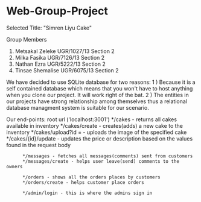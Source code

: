 # Web-Group-Project

Selected Title: "Simren Liyu Cake"

Group Members
1. Metsakal Zeleke  UGR/1027/13  Section 2
2. Milka Fasika UGR/7126/13 Section 2
3. Nathan Ezra UGR/5222/13 Section 2
4. Tinsae Shemalise UGR/6075/13 Section 2


We have decided to use SQLite database for two reasons:
              1 ) Because it is a self contained database which means that you won't have to host anything when you clone our project. It will work right of the bat.                   2 ) The entities in our projects have strong relationship among themselves thus a relational database managment system is suitable for our scenario.

Our end-points: root url ('localhost:3001')
          */cakes - returns all cakes available in inventory
          */cakes/create - creates(adds) a new cake to the inventory
          */cakes/upload?id = <id> - uploads the image of the specified cake
          */cakes/{id}/update - updates the price or description based on the values found in the request body
          
          */messages - fetches all messages(comments) sent from customers
          */messages/create - helps user leave(send) comments to the owners
          
          */orders - shows all the orders places by customers
          */orders/create - helps customer place orders
          
          */admin/login - this is where the admins sign in

